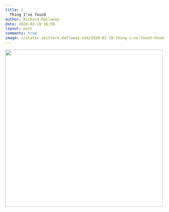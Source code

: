```yaml
---
title: |
  Thing I’ve found 
author: Richard Dallaway
date: 2020-02-10 16:59
layout: post
comments: true
image: //static.skitters.dallaway.com/2020-02-10-thing-i-ve-found-thumb-1-IMG_0624.jpg
---
```


<div>
        <a href="//static.skitters.dallaway.com/2020-02-10-thing-i-ve-found-fullsize-1-IMG_0624.jpg">
          <img src="//static.skitters.dallaway.com/2020-02-10-thing-i-ve-found-thumb-1-IMG_0624.jpg" width="500" height="500"/>
        </a>
      </div>



 
      